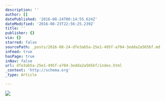 ```yaml
---
description: ''
author: []
datePublished: '2016-08-24T00:14:55.624Z'
dateModified: '2016-08-23T22:56:25.239Z'
title: ''
publisher: {}
via: {}
starred: false
sourcePath: _posts/2016-08-24-dfe3ab5a-25e1-495f-a704-3edda2a565bf.md
inFeed: true
hasPage: true
inNav: false
url: dfe3ab5a-25e1-495f-a704-3edda2a565bf/index.html
_context: 'http://schema.org'
_type: Article

---
```

![](https://the-grid-user-content.s3-us-west-2.amazonaws.com/11fadb03-3894-4a1b-b10f-f4b05c37ae48.png)